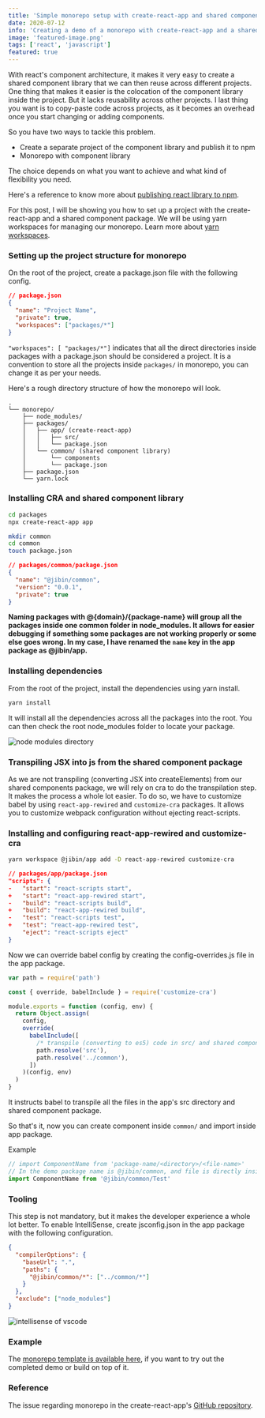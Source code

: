 ```yaml
---
title: 'Simple monorepo setup with create-react-app and shared component library'
date: 2020-07-12
info: 'Creating a demo of a monorepo with create-react-app and a shared component library without ejecting from CRA'
image: 'featured-image.png'
tags: ['react', 'javascript']
featured: true
---
```


With react's component architecture, it makes it very easy to create a shared component library that we can then reuse across different projects. One thing that makes it easier is the colocation of the component library inside the project. But it lacks reusability across other projects. I last thing you want is to copy-paste code across projects, as it becomes an overhead once you start changing or adding components.

So you have two ways to tackle this problem.

- Create a separate project of the component library and publish it to npm
- Monorepo with component library

The choice depends on what you want to achieve and what kind of flexibility you need.

Here's a reference to know more about [publishing react library to npm](https://itnext.io/create-and-publish-a-react-component-library-the-easy-way-6d1798974bc6).

For this post, I will be showing you how to set up a project with the create-react-app and a shared component package. We will be using yarn workspaces for managing our monorepo. Learn more about [yarn workspaces](https://classic.yarnpkg.com/en/docs/workspaces/).

### Setting up the project structure for monorepo

On the root of the project, create a package.json file with the following config.

```json
// package.json
{
  "name": "Project Name",
  "private": true,
  "workspaces": ["packages/*"]
}
```

`"workspaces": [ "packages/*"]` indicates that all the direct directories inside packages with a package.json should be considered a project. It is a convention to store all the projects inside `packages/` in monorepo, you can change it as per your needs.

Here's a rough directory structure of how the monorepo will look.

```
.
└── monorepo/
    ├── node_modules/
    ├── packages/
    │   ├── app/ (create-react-app)
    │   │   ├── src/
    │   │   └── package.json
    │   └── common/ (shared component library)
    │       └── components
    │       └── package.json
    ├── package.json
    └── yarn.lock
```

### Installing CRA and shared component library

```bash
cd packages
npx create-react-app app

mkdir common
cd common
touch package.json
```

```json
// packages/common/package.json
{
  "name": "@jibin/common",
  "version": "0.0.1",
  "private": true
}
```

**Naming packages with @{domain}/{package-name} will group all the packages inside one common folder in node_modules. It allows for easier debugging if something some packages are not working properly or some else goes wrong. In my case, I have renamed the `name` key in the app package as @jibin/app.**

### Installing dependencies

From the root of the project, install the dependencies using yarn install.

```bash
yarn install
```

It will install all the dependencies across all the packages into the root. You can then check the root node_modules folder to locate your package.

![node modules directory](node_modules-packages.png)

### Transpiling JSX into js from the shared component package

As we are not transpiling (converting JSX into createElements) from our shared components package, we will rely on cra to do the transpilation step. It makes the process a whole lot easier. To do so, we have to customize babel by using `react-app-rewired` and `customize-cra` packages. It allows you to customize webpack configuration without ejecting react-scripts.

### Installing and configuring react-app-rewired and customize-cra

```bash
yarn workspace @jibin/app add -D react-app-rewired customize-cra
```

```json
// packages/app/package.json
"scripts": {
-   "start": "react-scripts start",
+   "start": "react-app-rewired start",
-   "build": "react-scripts build",
+   "build": "react-app-rewired build",
-   "test": "react-scripts test",
+   "test": "react-app-rewired test",
    "eject": "react-scripts eject"
}
```

Now we can override babel config by creating the config-overrides.js file in the app package.

```js
var path = require('path')

const { override, babelInclude } = require('customize-cra')

module.exports = function (config, env) {
  return Object.assign(
    config,
    override(
      babelInclude([
        /* transpile (converting to es5) code in src/ and shared component library */
        path.resolve('src'),
        path.resolve('../common'),
      ])
    )(config, env)
  )
}
```

It instructs babel to transpile all the files in the app's src directory and shared component package.

So that's it, now you can create component inside `common/` and import inside app package.

Example

```js
// import ComponentName from 'package-name/<directory>/<file-name>'
// In the demo package name is @jibin/common, and file is directly inside the package
import ComponentName from '@jibin/common/Test'
```

### Tooling

This step is not mandatory, but it makes the developer experience a whole lot better. To enable IntelliSense, create jsconfig.json in the app package with the following configuration.

```json
{
  "compilerOptions": {
    "baseUrl": ".",
    "paths": {
      "@jibin/common/*": ["../common/*"]
    }
  },
  "exclude": ["node_modules"]
}
```

![intellisense of vscode](intellisense.png)

### Example

The [monorepo template is available here](https://github.com/jibin2706/cra-monorepo-demo), if you want to try out the completed demo or build on top of it.

### Reference

The issue regarding monorepo in the create-react-app's [GitHub repository](https://github.com/facebook/create-react-app/issues/1333).
